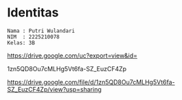 # Identitas
```
Nama : Putri Wulandari
NIM  : 2225210078
Kelas: 3B
```


https://drive.google.com/uc?export=view&id=

1zn5QD8Ou7cMLHg5Vt6fa-SZ_EuzCF4Zp

https://drive.google.com/file/d/1zn5QD8Ou7cMLHg5Vt6fa-SZ_EuzCF4Zp/view?usp=sharing